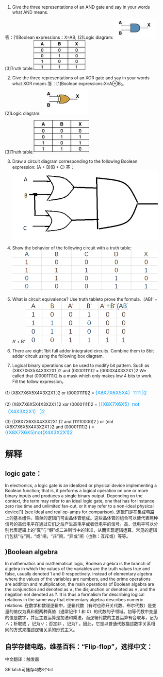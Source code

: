 1) Give the three representations of an AND gate and say in your words what AND means.

答：[1]Boolean expressions：X=AB;
    [2]Logic diagram:![](images/123.PNG)
    [3]Truth table:![](images/222.PNG)

2) Give the three representations of an XOR gate and say in your words what XOR means
答：[1]Boolean expressions:X=A⊕B;。

[2]Logic diagram: ![](images/e.PNG)

[3]Truth table:![](images/ddd.PNG) 

 3) Draw a circuit diagram corresponding to the following Boolean expression: (A + B)(B + C)
    答： 
![](images/DA.PNG)

4) Show the behavior of the following circuit with a truth table:
![](images/3.PNG)

5) What is circuit equivalence? Use truth tableto prove the formula.（AB)’ = A’ + B’
![](images/dji.PNG)

 6) There are eight 1bit full adder integrated circuits. Combine them to 8bit adder circuit using the following box diagram.

7) Logical binary operations can be used to modify bit pattern. Such as
(X8X7X6X5X4X3X2X1
)2 and (00001111)2 = (0000X4X3X2X1
)2
We called that (00001111)2
is a mask which only makes low 4 bits to work.
Fill the follow expression。

(1) (X8X7X6X5X4X3X2X1
)2 or (00001111)2 = <font color=#0099ff size=3 face="">(X8X7X6X5X4）1111 )2</font>

(2) (X8X7X6X5X4X3X2X1
)2
xor (00001111)2 = <font color=#0099ff size=3 face="">(（X8X7X6X5）not（X4X3X2X1） )2</font>

(3) ((X8X7X6X5X4X3X2X1
)2 and (11110000)2 )
or (not (X8X7X6X5X4X3X2X1
)2
and (00001111)2
) = <font color=#0099ff size=3 face="">((X8X7X6X5)not(X4X3X2X1)2</font>

# 解释

## logic gate：
In electronics, a logic gate is an idealized or physical device implementing a Boolean function; that is, it performs a logical operation on one or more binary inputs and produces a single binary output. Depending on the context, the term may refer to an ideal logic gate, one that has for instance zero rise time and unlimited fan-out, or it may refer to a non-ideal physical device[1] (see Ideal and real op-amps for comparison).
逻辑门是在集成电路上的基本组件。简单的逻辑门可由晶体管组成。这些晶体管的组合可以使代表两种信号的高低电平在通过它们之后产生高电平或者低电平的信号。高、低电平可以分别代表逻辑上的“真”与“假”或二进制当中的1和0，从而实现逻辑运算。常见的逻辑门包括“与”闸，“或”闸，“非”闸，“异或”闸（也称：互斥或）等等。

## )Boolean algebra
In mathematics and mathematical logic, Boolean algebra is the branch of algebra in which the values of the variables are the truth values true and false, usually denoted 1 and 0 respectively. Instead of elementary algebra where the values of the variables are numbers, and the prime operations are addition and multiplication, the main operations of Boolean algebra are the conjunction and denoted as ∧, the disjunction or denoted as ∨, and the negation not denoted as ?. It is thus a formalism for describing logical relations in the same way that elementary algebra describes numeric relations.
在数学和数理逻辑中，逻辑代数（有时也称开关代数、布尔代数）是变量的值仅为真和假两种真值（通常记作 1 和 0）的代数的子领域。初等代数中变量的值是数字，并且主要运算是加法和乘法，而逻辑代数的主要运算有合取与，记为∧；析取或 ，记为∨；否定非 ，记为? 。因此，它是以普通代数描述数字关系相同的方式来描述逻辑关系的形式主义。


## 自学存储电路。维基百科：“Flip-flop”，选择中文：
中文翻译：触发器

SR latch可储存4或8个bit